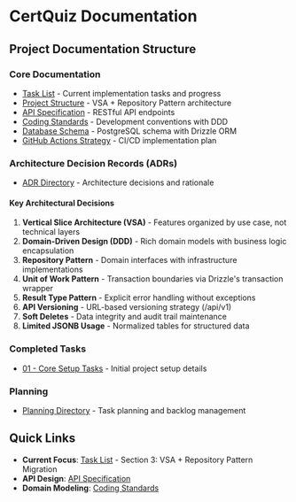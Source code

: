 # CertQuiz Documentation

## Project Documentation Structure

### Core Documentation
- [Task List](./task-list.md) - Current implementation tasks and progress
- [Project Structure](./project-structure.md) - VSA + Repository Pattern architecture
- [API Specification](./api-specification.md) - RESTful API endpoints
- [Coding Standards](./coding-standards.md) - Development conventions with DDD
- [Database Schema](./database-schema-v2.md) - PostgreSQL schema with Drizzle ORM
- [GitHub Actions Strategy](./github-actions-strategy.md) - CI/CD implementation plan

### Architecture Decision Records (ADRs)
- [ADR Directory](./adr/) - Architecture decisions and rationale

#### Key Architectural Decisions
1. **Vertical Slice Architecture (VSA)** - Features organized by use case, not technical layers
2. **Domain-Driven Design (DDD)** - Rich domain models with business logic encapsulation
3. **Repository Pattern** - Domain interfaces with infrastructure implementations
4. **Unit of Work Pattern** - Transaction boundaries via Drizzle's transaction wrapper
5. **Result Type Pattern** - Explicit error handling without exceptions
6. **API Versioning** - URL-based versioning strategy (/api/v1)
7. **Soft Deletes** - Data integrity and audit trail maintenance
8. **Limited JSONB Usage** - Normalized tables for structured data

### Completed Tasks
- [01 - Core Setup Tasks](./completed/01-core-setup-tasks.md) - Initial project setup details

### Planning
- [Planning Directory](./planning/) - Task planning and backlog management

## Quick Links

- **Current Focus**: [Task List](./task-list.md) - Section 3: VSA + Repository Pattern Migration
- **API Design**: [API Specification](./api-specification.md)
- **Domain Modeling**: [Coding Standards](./coding-standards.md#domain-driven-design-standards)